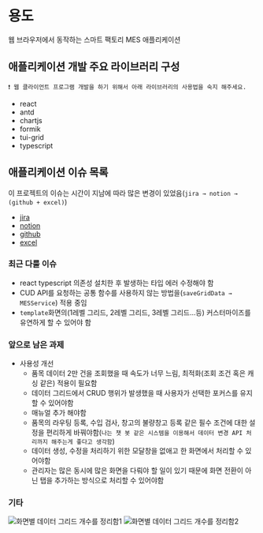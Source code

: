 # 용도
웹 브라우저에서 동작하는 스마트 팩토리 MES 애플리케이션

## 애플리케이션 개발 주요 라이브러리 구성
`❗ 웹 클라이언트 프로그램 개발을 하기 위해서 아래 라이브러리의 사용법을 숙지 해주세요.`
- react
- antd
- chartjs
- formik
- tui-grid
- typescript

## 애플리케이션 이슈 목록
이 프로젝트의 이슈는 시간이 지남에 따라 많은 변경이 있었음(`jira → notion → (github + excel)`)
- [jira](https://iwork.atlassian.net/jira/software/projects/IC/boards)
- [notion](https://www.notion.so/199a4f2a831e4bfea0dc93ac80455ea3)
- [github](https://github.com/isos-consulting/WEB-MES-CLIENT/issues)
- [excel](https://github.com/isos-consulting/feto/files/11596635/20230410_WEB_MES.xlsx)

### 최근 다룰 이슈
- react typescript 의존성 설치한 후 발생하는 타입 에러 수정해야 함
- CUD API를 요청하는 공통 함수를 사용하지 않는 방법을(`saveGridData → MESService`) 적용 중임
- `template`화면의(1레벨 그리드, 2레벨 그리드, 3레벨 그리드...등) 커스터마이즈를 유연하게 할 수 있어야 함

### 앞으로 남은 과제
- 사용성 개선
  - 품목 데이터 2만 건을 조회했을 때 속도가 너무 느림, 최적화(조회 조건 혹은 캐싱 같은) 적용이 필요함
  - 데이터 그리드에서 CRUD 행위가 발생했을 때 사용자가 선택한 포커스를 유지할 수 있어야함
  - 매뉴얼 추가 해야함
  - 품목의 라우팅 등록, 수입 검사, 창고의 불량창고 등록 같은 필수 조건에 대한 설정을 편리하게 바꿔야함(`나는 챗 봇 같은 시스템을 이용해서 데이터 변경 API 처리까지 해주는게 좋다고 생각함`)
  - 데이터 생성, 수정을 처리하기 위한 모달창을 없애고 한 화면에서 처리할 수 있어야함
  - 관리자는 많은 동시에 많은 화면을 다뤄야 할 일이 있기 때문에 화면 전환이 아닌 탭을 추가하는 방식으로 처리할 수 있어야함

### 기타
![화면별 데이터 그리드 개수를 정리함1](https://github.com/isos-consulting/feto/assets/49608580/ad81300f-d97d-4240-a4c5-a7fd694bed2c)
![화면별 데이터 그리드 개수를 정리함2](https://github.com/isos-consulting/feto/assets/49608580/ea66357d-006a-4964-987c-71054a3b3f87)

